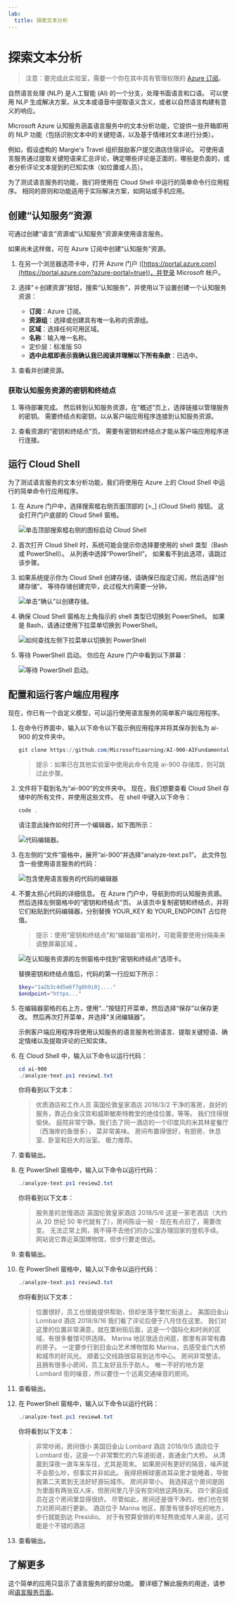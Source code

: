 ```yaml
---
lab:
  title: 探索文本分析
---
```


# 探索文本分析

> 注意：要完成此实验室，需要一个你在其中具有管理权限的 [Azure 订阅](https://azure.microsoft.com/free?azure-portal=true)。

自然语言处理 (NLP) 是人工智能 (AI) 的一个分支，处理书面语言和口语。 可以使用 NLP 生成解决方案，从文本或语音中提取语义含义，或者以自然语言构建有意义的响应。

Microsoft Azure 认知服务涵盖语言服务中的文本分析功能，它提供一些开箱即用的 NLP 功能（包括识别文本中的关键短语，以及基于情绪对文本进行分类）。

例如，假设虚构的 Margie's Travel 组织鼓励客户提交酒店住宿评论。 可使用语言服务通过提取关键短语来汇总评论，确定哪些评论是正面的，哪些是负面的，或者分析评论文本提到的已知实体（如位置或人员）。

为了测试语言服务的功能，我们将使用在 Cloud Shell 中运行的简单命令行应用程序。 相同的原则和功能适用于实际解决方案，如网站或手机应用。

## 创建“认知服务”资源

可通过创建“语言”资源或“认知服务”资源来使用语言服务。

如果尚未这样做，可在 Azure 订阅中创建“认知服务”资源。

1. 在另一个浏览器选项卡中，打开 Azure 门户 ([https://portal.azure.com](https://portal.azure.com?azure-portal=true))，并登录 Microsoft 帐户。

1. 选择“&#65291;创建资源”按钮，搜索“认知服务”，并使用以下设置创建一个认知服务资源：
    - **订阅**：Azure 订阅。
    - **资源组**：选择或创建具有唯一名称的资源组。
    - **区域**：选择任何可用区域。
    - **名称**：输入唯一名称。
    - 定价层：标准版 S0
    - **选中此框即表示我确认我已阅读并理解以下所有条款**：已选中。

1. 查看并创建资源。

### 获取认知服务资源的密钥和终结点

1. 等待部署完成。 然后转到认知服务资源，在“概述”页上，选择链接以管理服务的密钥。 需要终结点和密钥，以从客户端应用程序连接到认知服务资源。

1. 查看资源的“密钥和终结点”页。 需要有密钥和终结点才能从客户端应用程序进行连接。

## 运行 Cloud Shell

为了测试语言服务的文本分析功能，我们将使用在 Azure 上的 Cloud Shell 中运行的简单命令行应用程序。

1. 在 Azure 门户中，选择搜索框右侧页面顶部的 [>_] (Cloud Shell) 按钮。 这会打开门户底部的 Cloud Shell 窗格。

    ![单击顶部搜索框右侧的图标启动 Cloud Shell](media/analyze-text-language-service/powershell-portal-guide-1.png)

1. 首次打开 Cloud Shell 时，系统可能会提示你选择要使用的 shell 类型（Bash 或 PowerShell）。 从列表中选择“PowerShell”。 如果看不到此选项，请跳过该步骤。  

1. 如果系统提示你为 Cloud Shell 创建存储，请确保已指定订阅，然后选择“创建存储”。 等待存储创建完毕，此过程大约需要一分钟。

    ![单击“确认”以创建存储。](media/analyze-text-language-service/powershell-portal-guide-2.png)

1. 确保 Cloud Shell 窗格左上角指示的 shell 类型已切换到 PowerShell。 如果是 Bash，请通过使用下拉菜单切换到 PowerShell。

    ![如何查找左侧下拉菜单以切换到 PowerShell](media/analyze-text-language-service/powershell-portal-guide-3.png)

1. 等待 PowerShell 启动。 你应在 Azure 门户中看到以下屏幕：  

    ![等待 PowerShell 启动。](media/analyze-text-language-service/powershell-prompt.png)

## 配置和运行客户端应用程序

现在，你已有一个自定义模型，可以运行使用语言服务的简单客户端应用程序。

1. 在命令行界面中，输入以下命令以下载示例应用程序并将其保存到名为 ai-900 的文件夹中。

    ```PowerShell
    git clone https://github.com/MicrosoftLearning/AI-900-AIFundamentals ai-900
    ```

    >提示：如果已在其他实验室中使用此命令克隆 ai-900 存储库，则可跳过此步骤。

1. 文件将下载到名为“ai-900”的文件夹中。 现在，我们想要查看 Cloud Shell 存储中的所有文件，并使用这些文件。 在 shell 中键入以下命令：

     ```PowerShell
    code .
    ```

    请注意此操作如何打开一个编辑器，如下图所示：

    ![代码编辑器。](media/analyze-text-language-service/powershell-portal-guide-4.png)

1. 在左侧的“文件”窗格中，展开“ai-900”并选择“analyze-text.ps1”。 此文件包含一些使用语言服务的代码：

    ![包含使用语言服务的代码的编辑器](media/analyze-text-language-service/analyze-text-code.png)

1. 不要太担心代码的详细信息。 在 Azure 门户中，导航到你的认知服务资源。 然后选择左侧窗格中的“密钥和终结点”页。 从该页中复制密钥和终结点，并将它们粘贴到代码编辑器，分别替换 YOUR_KEY 和 YOUR_ENDPOINT 占位符值。

    > 提示：使用“密钥和终结点”和“编辑器”窗格时，可能需要使用分隔条来调整屏幕区域  。

    ![在认知服务资源的左侧窗格中找到“密钥和终结点”选项卡。](media/analyze-text-language-service/key-endpoint-support.png)

    替换密钥和终结点值后，代码的第一行应如下所示：

    ```PowerShell
    $key="1a2b3c4d5e6f7g8h9i0j...."
    $endpoint="https..."
    ```

1. 在编辑器窗格的右上方，使用“...”按钮打开菜单，然后选择“保存”以保存更改。 然后再次打开菜单，并选择“关闭编辑器”。

    示例客户端应用程序将使用认知服务的语言服务检测语言、提取关键短语、确定情绪以及提取评论的已知实体。

1. 在 Cloud Shell 中，输入以下命令以运行代码：

    ```PowerShell
    cd ai-900
    ./analyze-text.ps1 review1.txt
    ```

    你将看到以下文本：

    >优质酒店和工作人员 英国伦敦皇家酒店 2018/3/2 干净的客房，良好的服务，靠近白金汉宫和威斯敏斯特教堂的绝佳位置，等等。 我们住得很愉快。 庭院非常宁静。我们去了同一酒店的一个印度风的米其林星餐厅（西海岸的鱼很多）， 菜非常美味。 房间布置得很好，有厨房、休息室、卧室和巨大的浴室。 极力推荐。

1. 查看输出。

1. 在 PowerShell 窗格中，输入以下命令以运行代码：

    ```PowerShell
    ./analyze-text.ps1 review2.txt
    ```

    你将看到以下文本：

    >服务差的怠慢酒店 英国伦敦皇家酒店 2018/5/6 这是一家老酒店（大约从 20 世纪 50 年代就有了），房间陈设一般 - 现在有点旧了，需要改变。 无法正常上网，我不得不去他们的办公室办理回家的登机手续。 网站说它靠近英国博物馆，但步行要走很远。

1. 查看输出。

1. 在 PowerShell 窗格中，输入以下命令以运行代码：

    ```PowerShell
    ./analyze-text.ps1 review3.txt
    ```

    你将看到以下文本：

    >位置很好，员工也很能提供帮助，但却坐落于繁忙街道上。
    美国旧金山 Lombard 酒店 2018/8/16 我们看了评论后便于八月住在这里。 我们对这里的位置非常满意，就在栗树街后面，这是一个国际化和时尚的区域，有很多餐馆可供选择。 Marina 地区很适合闲逛，那里有非常有趣的房子。 一定要步行到旧金山艺术博物馆和 Marina，去感受金门大桥和城市的好风光。 顺着公交线路很容易到达市中心。 房间非常整洁，且拥有很多小房间，员工友好且乐于助人。 唯一不好的地方是 Lombard 街的噪音，所以要住一个远离交通噪音的房间。

1. 查看输出。

1. 在 PowerShell 窗格中，输入以下命令以运行代码：

    ```PowerShell
    ./analyze-text.ps1 review4.txt
    ```

    你将看到以下文本：

    >非常吵闹，房间很小 美国旧金山 Lombard 酒店 2018/9/5 酒店位于 Lombard 街，这是一个非常繁忙的六车道街道，直通金门大桥。 从清晨到深夜一直车来车往，尤其是周末。 如果房间有更好的隔音，噪声就不会那么吵，但事实并非如此。 我得把棉球塞进耳朵里才能睡着，导致我第二天累到无法好好游玩城市。 房间非常小。 我选择这个房间是因为里面有两张双人床，但房间里几乎没有空间放这两张床。 四个家庭成员在这个房间里显得很挤。 尽管如此，房间还是很干净的，他们也在努力对房间进行更新。 酒店位于 Marina 地区，那里有很多好吃的地方，步行就能到达 Presidio。 对于有预算安排的年轻熬夜成年人来说，这可能是个不错的酒店

1. 查看输出。

## 了解更多

这个简单的应用只显示了语言服务的部分功能。 要详细了解此服务的用途，请参阅[语言服务页面](https://azure.microsoft.com/services/cognitive-services/language-service/)。
